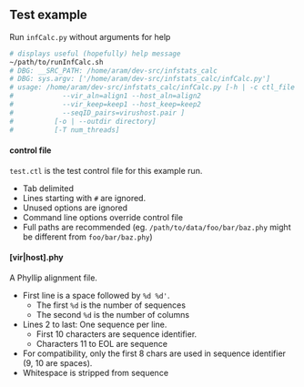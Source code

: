 ## Test example ##
Run `infCalc.py` without arguments for help
```bash
# displays useful (hopefully) help message
~/path/to/runInfCalc.sh
# DBG: __SRC_PATH: /home/aram/dev-src/infstats_calc
# DBG: sys.argv: ['/home/aram/dev-src/infstats_calc/infCalc.py']
# usage: /home/aram/dev-src/infstats_calc/infCalc.py [-h | -c ctl_file |
#            --vir_aln=align1 --host_aln=align2
#            --vir_keep=keep1 --host_keep=keep2
#            --seqID_pairs=virushost.pair ]
#          [-o | --outdir directory]
#          [-T num_threads]
```

#### control file ####
`test.ctl` is the test control file for this example run.

- Tab delimited
- Lines starting with `#` are ignored.
- Unused options are ignored
- Command line options override control file
- Full paths are recommended
  (eg. `/path/to/data/foo/bar/baz.phy` might be different from `foo/bar/baz.phy`)

#### [vir|host].phy ####
A Phyllip alignment file.

- First line is a space followed by `%d %d'`.
  - The first `%d` is the number of sequences
  - The second `%d` is the number of columns
- Lines 2 to last: One sequence per line.
  - First 10 characters are sequence identifier.
  - Characters 11 to EOL are sequence
- For compatibility, only the first 8 chars are used in sequence identifier (9, 10 are spaces).
- Whitespace is stripped from sequence



